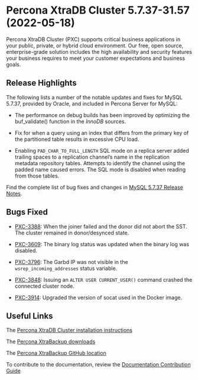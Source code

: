 # Percona XtraDB Cluster 5.7.37-31.57 (2022-05-18)

Percona XtraDB Cluster (PXC) supports critical business applications in your public, private, or hybrid cloud environment. Our free, open source, enterprise-grade solution includes the high availability and security features your business requires to meet your customer expectations and business goals.

## Release Highlights

The following lists a number of the notable updates and fixes for MySQL 5.7.37, provided by Oracle, and included in Percona Server for MySQL:


* The performance on debug builds has been improved by optimizing the buf_validate() function in the *InnoDB* sources.


* Fix for when a query using an index that differs from the primary key of the partitioned table results in excessive CPU load.


* Enabling `PAD_CHAR_TO_FULL_LENGTH` SQL mode on a replica server added trailing spaces to a replication channel’s name in the replication metadata repository tables. Attempts to identify the channel using the padded name caused errors. The SQL mode is disabled when reading from those tables.

Find the complete list of bug fixes and changes in [MySQL 5.7.37 Release Notes](https://dev.mysql.com/doc/relnotes/mysql/5.7/en/news-5-7-37.html).

## Bugs Fixed


* [PXC-3388](https://jira.percona.com/browse/PXC-3388): When the joiner failed and the donor did not abort the SST. The cluster remained in donor/desynced state.


* [PXC-3609](https://jira.percona.com/browse/PXC-3609): The binary log status was updated when the binary log was disabled.


* [PXC-3796](https://jira.percona.com/browse/PXC-3796): The Garbd IP was not visible in the `wsrep_incoming_addresses` status variable.


* [PXC-3848](https://jira.percona.com/browse/PXC-3848): Issuing an `ALTER USER CURRENT_USER()` command crashed the connected cluster node.


* [PXC-3914](https://jira.percona.com/browse/PXC-3914): Upgraded the version of socat used in the Docker image.

## Useful Links

The [Percona XtraDB Cluster installation instructions](https://www.percona.com/doc/percona-xtradb-cluster/5.7/install/index.html)

The [Percona XtraBackup downloads](https://www.percona.com/downloads/Percona-XtraDB-Cluster-57/LATEST/)

The [Percona XtraBackup GitHub location](https://github.com/percona/percona-xtradb-cluster)

To contribute to the documentation, review the [Documentation Contribution Guide](https://github.com/percona/pxc-docs/blob/8.0/contributing.md)
